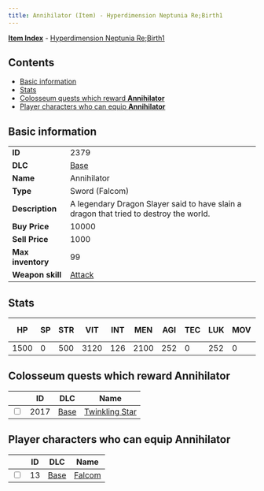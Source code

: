 ```yaml
---
title: Annihilator (Item) - Hyperdimension Neptunia Re;Birth1
---
```


[**Item Index**](/neptunia/rb1/item/index.html) - [Hyperdimension Neptunia Re;Birth1](/neptunia/rb1)

## Contents

- [Basic information](#basic-information)
- [Stats](#stats)
- [Colosseum quests which reward **Annihilator**](#colosseum-quests-which-reward-annihilator)
- [Player characters who can equip **Annihilator**](#player-characters-who-can-equip-annihilator)

## Basic information

|   |   |
| -- | -- |
| **ID** | 2379 |
| **DLC** | [Base](/neptunia/rb1/dlc/1-base.html) |
| **Name** | Annihilator |
| **Type** | Sword (Falcom) |
| **Description** | A legendary Dragon Slayer said to have slain a dragon that tried to destroy the world. |
| **Buy Price** | 10000 |
| **Sell Price** | 1000 |
| **Max inventory** | 99 |
| **Weapon skill** | [Attack](/neptunia/rb1/skill/1-2401-attack.html) |


## Stats

| HP | SP | STR | VIT | INT | MEN | AGI | TEC | LUK | MOV | Fire res. | Ice res. | Wind res. | Lightning res. |
| -- | -- | --- | --- | --- | --- | --- | --- | --- | --- | --------- | -------- | --------- | -------------- |
| 1500 | 0 | 500 | 3120 | 126 | 2100 | 252 | 0 | 252 | 0 | 0 | 0 | 0 | 0 |


## Colosseum quests which reward **Annihilator**

|    | ID | DLC | Name |
| -- | -- | --- | ---- |
| <input type="checkbox" id="rb1-colosseum-1-2017" class="trackbox" /> | 2017 | [Base](/neptunia/rb1/dlc/1-base.html) | [Twinkling Star](/neptunia/rb1/colosseum/1-2017-twinkling-star.html) |


## Player characters who can equip **Annihilator**

|    | ID | DLC | Name |
| -- | -- | --- | ---- |
| <input type="checkbox" id="rb1-player-1-13" class="trackbox" /> | 13 | [Base](/neptunia/rb1/dlc/1-base.html) | [Falcom](/neptunia/rb1/player/1-13-falcom.html) |
